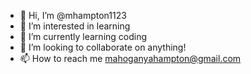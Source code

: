 - 👋 Hi, I’m @mhampton1123
- 👀 I’m interested in learning 
- 🌱 I’m currently learning coding 
- 💞️ I’m looking to collaborate on anything!
- 📫 How to reach me mahoganyahampton@gmail.com

<!---
mhampton1123/mhampton1123 is a ✨ special ✨ repository because its `README.md` (this file) appears on your GitHub profile.
You can click the Preview link to take a look at your changes.
--->
